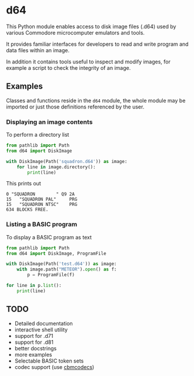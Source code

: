 # d64

This Python module enables access to disk image files (.d64) used by various Commodore microcomputer emulators and tools.

It provides familiar interfaces for developers to read and write program and data files within an image.

In addition it contains tools useful to inspect and modify images, for example a script to check the integrity of an image.


## Examples

Classes and functions reside in the `d64` module, the whole module may be imported or just those definitions referenced by the user.

### Displaying an image contents

To perform a directory list

```python
from pathlib import Path
from d64 import DiskImage

with DiskImage(Path('squadron.d64')) as image:
    for line in image.directory():
        print(line)
```

This prints out

```
0 "SQUADRON        " Q9 2A
15   "SQUADRON PAL"     PRG
15   "SQUADRON NTSC"    PRG
634 BLOCKS FREE.
```

### Listing a BASIC program

To display a BASIC program as text

```python
from pathlib import Path
from d64 import DiskImage, ProgramFile

with DiskImage(Path('test.d64')) as image:
    with image.path("METEOR").open() as f:
        p = ProgramFile(f)

for line in p.list():
    print(line)
```


## TODO

- Detailed documentation
- interactive shell utility
- support for .d71
- support for .d81
- better docstrings
- more examples
- Selectable BASIC token sets
- codec support (use [cbmcodecs](https://pypi.org/project/cbmcodecs/))
